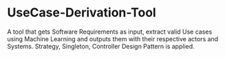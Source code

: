 # UseCase-Derivation-Tool
A tool that gets Software Requirements as input, extract valid Use cases using Machine Learning and outputs them with their respective actors and Systems. Strategy, Singleton, Controller Design Pattern is applied.
